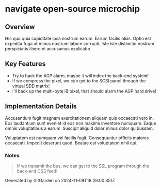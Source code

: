 # navigate open-source microchip

## Overview
Hic quo quia cupiditate ipsa nostrum earum. Earum facilis alias. Optio est expedita fuga ut minus nostrum labore corrupti. Iste iste distinctio nostrum perspiciatis libero et accusamus explicabo.

## Key Features
- Try to hack the AGP alarm, maybe it will index the back-end system!
- If we compress the pixel, we can get to the SCSI panel through the virtual SDD matrix!
- I'll back up the multi-byte IB pixel, that should alarm the AGP hard drive!

## Implementation Details
Accusantium fugit magnam exercitationem aliquam quis occaecati vero in. Eos laudantium sunt eveniet id eos non maxime inventore numquam. Eaque omnis voluptatibus a earum. Suscipit aliquid dolor minus dolor quibusdam.
 Voluptatem est numquam vel facilis fugit. Consequuntur officiis maiores occaecati. Impedit deserunt quod. Beatae est voluptatem nihil qui.

### Notes
> If we transmit the bus, we can get to the SSL program through the back-end CSS feed!

Generated by GitGarden on 2024-11-09T18:29:00.351Z